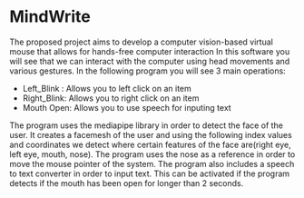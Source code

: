# MindWrite
The proposed project aims to develop a computer vision-based virtual mouse that allows for hands-free computer interaction
In this software you will see that we can interact with the computer using head movements and various gestures.  In the following program you will see 3 main operations:

- Left_Blink : Allows you to left click on an item
- Right_Blink: Allows you to right click on an item
- Mouth Open: Allows you to use speech for inputing text 

The program uses the mediapipe library in order to detect the face of the user. 
It creates a facemesh of the user and using the following index values and coordinates we detect where certain features of the face are(right eye, left eye, mouth, nose).
The program uses the nose as a reference in order to move the mouse pointer of the system. 
The program also includes a speech to text converter in order to input text. This can be activated if the program detects if the mouth has been open for longer than 2 seconds.




